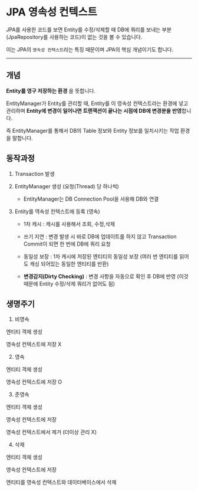 # JPA 영속성 컨텍스트

JPA를 사용한 코드를 보면 Entity를 수정/삭제할 때 DB에 쿼리를 보내는 부분(JpaRepository를 사용하는 코드)이 없는 것을 볼 수 있습니다.

이는 JPA의 `영속성 컨텍스트`라는 특징 때문이며 JPA의 핵심 개념이기도 합니다.

---

## 개념

**Entity를 영구 저장하는 환경** 을 뜻합니다.

EntityManager가 Entity를 관리할 때, Entity를 이 영속성 컨텍스트라는 환경에 넣고 관리하며 **Entity에 변경이 일어나면 트랜잭션이 끝나는 시점에 DB에 변경분을 반영**합니다.

즉 EntityManager를 통해서 DB의 Table 정보와 Entity 정보를 일치시키는 작업 환경을 말합니다.



## 동작과정

1. Transaction 발생

2. EntityManager 생성 (요청(Thread) 당 하나씩)
   
   - EntityManager는 DB Connection Pool을 사용해 DB와 연결

3. Entity를 역속성 컨텍스트에 등록 (영속)
   
   - 1차 캐시 : 캐시를 사용해서 조회, 수정,삭제
   
   - 쓰기 지연 : 변경 발생 시 바로 DB에 업데이트를 하지 않고 Transaction Commit이 되면 한 번에 DB에 쿼리 요청
   
   - 동일성 보장 : 1차 캐시에 저장된 엔티티의 동일성 보장 (여러 번 엔티티를 읽어도 캐싱 되어있는 동일한 엔티티를 반환)
   
   - **변경감지(Dirty Checking)** : 변경 사항을 자동으로 확인 후 DB에 반영 (이것 때문에 Entity 수정/삭제 쿼리가 없어도 됨)



## 생명주기

1. 비영속

엔티티 객체 생성

영속성 컨텍스트에 저장 X



2. 영속

엔티티 객체 생성

영속성 컨텍스트에 저장 O



3. 준영속

엔티티 객체 생성

영속성 컨텍스트에 저장

영속성 컨텍스트에서 제거 (더이상 관리 X)



4. 삭제

엔티티 객체 생성

영속성 컨텍스트에 저장

엔티티를 영속성 컨텍스트와 데이터베이스에서 삭제